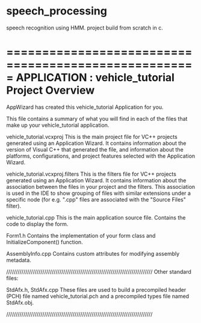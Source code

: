 # speech_processing
speech recognition using HMM.
project build from scratch in c.

=====================================================
    APPLICATION : vehicle_tutorial Project Overview
=====================================================

AppWizard has created this vehicle_tutorial Application for you.  

This file contains a summary of what you will find in each of the files that
make up your vehicle_tutorial application.

vehicle_tutorial.vcxproj
    This is the main project file for VC++ projects generated using an Application Wizard. 
    It contains information about the version of Visual C++ that generated the file, and 
    information about the platforms, configurations, and project features selected with the
    Application Wizard.

vehicle_tutorial.vcxproj.filters
    This is the filters file for VC++ projects generated using an Application Wizard. 
    It contains information about the association between the files in your project 
    and the filters. This association is used in the IDE to show grouping of files with
    similar extensions under a specific node (for e.g. ".cpp" files are associated with the
    "Source Files" filter).

vehicle_tutorial.cpp
    This is the main application source file.
    Contains the code to display the form.

Form1.h
    Contains the implementation of your form class and InitializeComponent() function.

AssemblyInfo.cpp
    Contains custom attributes for modifying assembly metadata.

/////////////////////////////////////////////////////////////////////////////
Other standard files:

StdAfx.h, StdAfx.cpp
    These files are used to build a precompiled header (PCH) file
    named vehicle_tutorial.pch and a precompiled types file named StdAfx.obj.

/////////////////////////////////////////////////////////////////////////////

